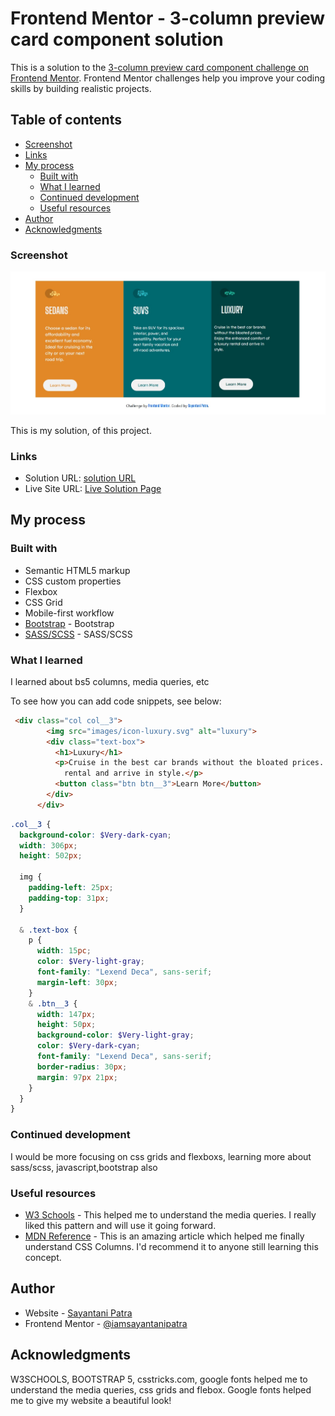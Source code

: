 # Frontend Mentor - 3-column preview card component solution

This is a solution to the [3-column preview card component challenge on Frontend Mentor](https://www.frontendmentor.io/challenges/3column-preview-card-component-pH92eAR2-). Frontend Mentor challenges help you improve your coding skills by building realistic projects. 

## Table of contents
  - [Screenshot](#screenshot)
  - [Links](#links)
- [My process](#my-process)
  - [Built with](#built-with)
  - [What I learned](#what-i-learned)
  - [Continued development](#continued-development)
  - [Useful resources](#useful-resources)
- [Author](#author)
- [Acknowledgments](#acknowledgments)

### Screenshot

![](images/screenshot.jpg)

This is my solution, of this project.

### Links

- Solution URL: [solution URL](https://github.com/iamsayantanipatra/3_column_preview_cards)
- Live Site URL: [Live Solution Page](https://3-column-preview-card-by-sayantani.netlify.app/)

## My process

### Built with

- Semantic HTML5 markup
- CSS custom properties
- Flexbox
- CSS Grid
- Mobile-first workflow
- [Bootstrap](https://getbootstrap.com/) - Bootstrap
- [SASS/SCSS](https://nextjs.org/) - SASS/SCSS

### What I learned
I learned about bs5 columns, media queries, etc

To see how you can add code snippets, see below:

```html
 <div class="col col__3">
        <img src="images/icon-luxury.svg" alt="luxury">
        <div class="text-box">
          <h1>Luxury</h1>
          <p>Cruise in the best car brands without the bloated prices. Enjoy the enhanced comfort of a luxury
            rental and arrive in style.</p>
          <button class="btn btn__3">Learn More</button>
        </div>
      </div>
```
```scss
.col__3 {
  background-color: $Very-dark-cyan;
  width: 306px;
  height: 502px;

  img {
    padding-left: 25px;
    padding-top: 31px;
  }

  & .text-box {
    p {
      width: 15pc;
      color: $Very-light-gray;
      font-family: "Lexend Deca", sans-serif;
      margin-left: 30px;
    }
    & .btn__3 {
      width: 147px;
      height: 50px;
      background-color: $Very-light-gray;
      color: $Very-dark-cyan;
      font-family: "Lexend Deca", sans-serif;
      border-radius: 30px;
      margin: 97px 21px;
    }
  }
}
```

### Continued development
I would be more focusing on css grids and flexboxs, learning more about sass/scss, javascript,bootstrap also

### Useful resources

- [W3 Schools](https://w3schools.com) - This helped me to understand the media queries. I really liked this pattern and will use it going forward.
- [MDN Reference](https://developer.mozilla.org/en-US/docs/Web/CSS/columns) - This is an amazing article which helped me finally understand CSS Columns. I'd recommend it to anyone still learning this concept.

## Author

- Website - [Sayantani Patra](https://github.com/iamsayantanipatra)
- Frontend Mentor - [@iamsayantanipatra](https://www.frontendmentor.io/profile/iamsayantanipatra)

## Acknowledgments

W3SCHOOLS, BOOTSTRAP 5, csstricks.com, google fonts helped me to understand the media queries, css grids and flebox. Google fonts helped me to give my website a beautiful look!
